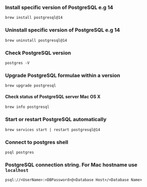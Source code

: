 ### Install specific version of PostgreSQL e.g 14
```
brew install postgresql@14
```

### Uninstall specific version of PostgreSQL e.g 14
```
brew uninstall postgresql@14
```

### Check PostgreSQL version
```
postgres -V
```

### Upgrade PostgreSQL formulae within a version 
```
brew upgrade postgresql
```

#### Check status of PostgreSQL server Mac OS X
```
brew info postgresql
```

### Start or restart PostgreSQL automatically
```
brew services start | restart postgresql@14
```

### Connect to postgres shell
```
psql postgres
```

### PostgreSQL connection string. For Mac hostname use `localhost` 
```
psql://<UserName>:<DBPassword>@<Database Host>/<Database Name>
```
